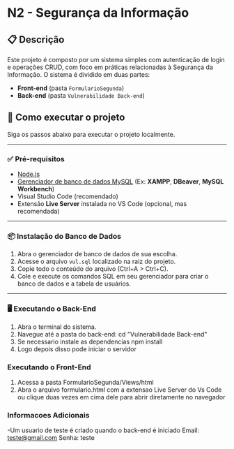 # N2 - Segurança da Informação

## 📋 Descrição

Este projeto é composto por um sistema simples com autenticação de login e operações CRUD, com foco em práticas relacionadas à Segurança da Informação. O sistema é dividido em duas partes:

- **Front-end** (pasta `FormularioSegunda`)
- **Back-end** (pasta `Vulnerabilidade Back-end`)

## 🚀 Como executar o projeto

Siga os passos abaixo para executar o projeto localmente.

---

### ✅ Pré-requisitos

- [Node.js](https://nodejs.org/)
- [Gerenciador de banco de dados MySQL](https://www.apachefriends.org/index.html) (Ex: **XAMPP**, **DBeaver**, **MySQL Workbench**)
- Visual Studio Code (recomendado)
- Extensão **Live Server** instalada no VS Code (opcional, mas recomendada)

---

### 📦 Instalação do Banco de Dados

1. Abra o gerenciador de banco de dados de sua escolha.
2. Acesse o arquivo `vul.sql` localizado na raiz do projeto.
3. Copie todo o conteúdo do arquivo (Ctrl+A > Ctrl+C).
4. Cole e execute os comandos SQL em seu gerenciador para criar o banco de dados e a tabela de usuários.

---

### 🖥️ Executando o Back-End

1. Abra o terminal do sistema.
2. Navegue até a pasta do back-end:
   cd "Vulnerabilidade Back-end"
3. Se necessario instale as dependencias npm install
4. Logo depois disso pode iniciar o servidor


### Executando o Front-End
1. Acessa a pasta FormularioSegunda/Views/html
2. Abra o arquivo formulario.html com a extensao Live Server do Vs Code ou clique duas vezes em cima dele para abrir diretamente no navegador

### Informacoes Adicionais 
-Um usuario de teste é criado quando o back-end é iniciado
    Email: teste@gmail.com
    Senha: teste
